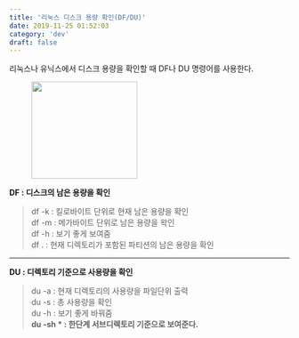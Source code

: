 ```yaml
---
title: '리눅스 디스크 용량 확인(DF/DU)'
date: 2019-11-25 01:52:03
category: 'dev'
draft: false
---
```


리눅스나 유닉스에서 디스크 용량을 확인할 때 DF나 DU 명령어를 사용한다.

<figure class="imageblock alignCenter" data-origin-width="369" data-origin-height="340" width="190" height="175"><span data-url="https://blog.kakaocdn.net/dn/c6mlvH/btqzYVRRkre/hawUqkkbuhyuz1qPOtZLfk/img.png" data-lightbox="lightbox" data-alt=""><img src="https://blog.kakaocdn.net/dn/c6mlvH/btqzYVRRkre/hawUqkkbuhyuz1qPOtZLfk/img.png" srcset="https://img1.daumcdn.net/thumb/R1280x0/?scode=mtistory2&amp;fname=https%3A%2F%2Fblog.kakaocdn.net%2Fdn%2Fc6mlvH%2FbtqzYVRRkre%2FhawUqkkbuhyuz1qPOtZLfk%2Fimg.png" data-origin-width="369" data-origin-height="340" width="190" height="175"></span></figure>

**DF : 디스크의 남은 용량을 확인**

> df -k : 킬로바이트 단위로 현재 남은 용량을 확인  
> df -m : 메가바이트 단위로 남은 용량을 왁인   
> df -h : 보기 좋게 보여줌  
> df . : 현재 디렉토리가 포함된 파티션의 남은 용량을 확인

* * *

**DU : 디렉토리 기준으로 사용량을 확인**

> du -a : 현재 디렉토리의 사용량을 파일단위 출력  
> du -s : 총 사용량을 확인  
> du -h : 보기 좋게 바꿔줌   
> **du -sh \* : 한단계 서브디렉토리 기준으로 보여준다.**
